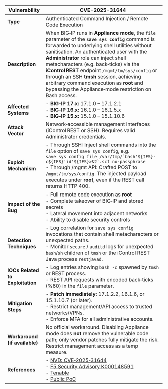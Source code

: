 | **Vulnerability**                     | **CVE-2025-31644** |
|---------------------------------------|--------------------|
| **Type**                              | Authenticated Command Injection / Remote Code Execution |
| **Description**                       | When BIG‑IP runs in **Appliance mode**, the `file` parameter of the **`save sys config`** command is forwarded to underlying shell utilities without sanitisation. An authenticated user with the **Administrator** role can inject shell metacharacters (e.g. back‑ticks) via the **iControl REST** endpoint `/mgmt/tm/sys/config` or through an SSH **tmsh** session, achieving arbitrary command execution as **root** and bypassing the Appliance‑mode restriction on Bash access. |
| **Affected Systems**                  | - **BIG‑IP 17.x:** 17.1.0 – 17.1.2.1  <br> - **BIG‑IP 16.x:** 16.1.0 – 16.1.5.x  <br> - **BIG‑IP 15.x:** 15.1.0 – 15.1.10.6 |
| **Attack Vector**                     | Network‑accessible management interfaces (iControl REST or SSH). Requires valid Administrator credentials. |
| **Exploit Mechanism**                 | - Through SSH: Inject shell commands into the `file` option of `save sys config`, e.g. <br>``save sys config file /var/tmp/`bash'${IFS}-c${IFS}'id'${IFS}>&2`.scf no-passphrase`` <br> - Through /mgmt API: Crafted POST to `/mgmt/tm/sys/config`. The injected payload executes under **root**, even if the REST call returns HTTP 400. |
| **Impact of the Bug**                 | - Full remote code execution as **root**  <br>- Complete takeover of BIG‑IP and stored secrets  <br>- Lateral movement into adjacent networks  <br>- Ability to disable security controls |
| **Detection Techniques**              | - Log correlation for `save sys config` invocations that contain shell metacharacters or unexpected paths. <br>- Monitor `secure` / `auditd` logs for unexpected `bash`/`sh` children of `tmsh` or the iControl REST Java process `restjavad`. |
| **IOCs Related to Exploitation**      | - Log entries showing `bash -c` spawned by `tmsh` or REST process.  <br>- REST API requests with encoded back‑ticks (%60) in the `file` parameter. |
| **Mitigation Steps**                  | - **Patch immediately:** 17.1.2.2, 16.1.6, or 15.1.10.7 (or later).  <br>- Restrict management/API access to trusted networks/VPNs.  <br>- Enforce MFA for all administrative accounts. |
| **Workaround (if available)**         | No official workaround. Disabling Appliance mode does **not** remove the vulnerable code path; only vendor patches fully mitigate the risk. Restrict management access as a temp measure. |
| **References**                        | - [NVD: CVE‑2025‑31644](https://nvd.nist.gov/vuln/detail/CVE-2025-31644)  <br>- [F5 Security Advisory K000148591](https://my.f5.com/manage/s/article/K000148591)  <br>- [Tenable](https://www.tenable.com/plugins/nessus/235478) <br>- [Public PoC](https://github.com/mbadanoiu/CVE-2025-31644/blob/main/F5%20-%20CVE-2025-31644.pdf)|
